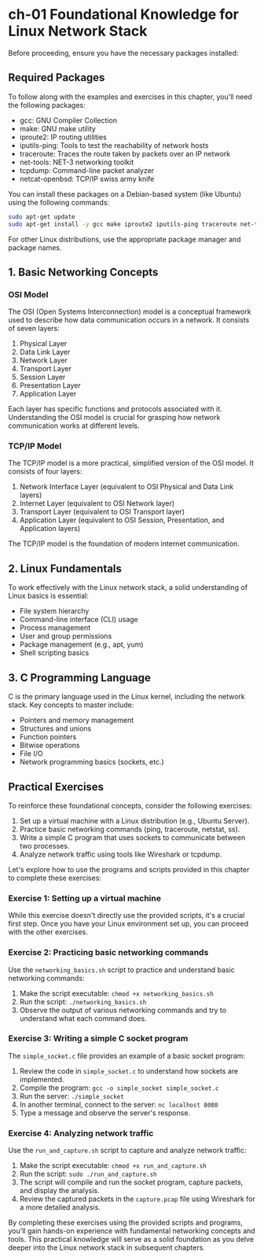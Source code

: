 # ch-01 Foundational Knowledge for Linux Network Stack

Before proceeding, ensure you have the necessary packages installed:

## Required Packages

To follow along with the examples and exercises in this chapter, you'll need the following packages:

- gcc: GNU Compiler Collection
- make: GNU make utility
- iproute2: IP routing utilities
- iputils-ping: Tools to test the reachability of network hosts
- traceroute: Traces the route taken by packets over an IP network
- net-tools: NET-3 networking toolkit
- tcpdump: Command-line packet analyzer
- netcat-openbsd: TCP/IP swiss army knife

You can install these packages on a Debian-based system (like Ubuntu) using the following commands:

```bash
sudo apt-get update
sudo apt-get install -y gcc make iproute2 iputils-ping traceroute net-tools tcpdump netcat-openbsd
```

For other Linux distributions, use the appropriate package manager and package names.


## 1. Basic Networking Concepts

### OSI Model

The OSI (Open Systems Interconnection) model is a conceptual framework used to describe how data communication occurs in a network. It consists of seven layers:

1. Physical Layer
2. Data Link Layer
3. Network Layer
4. Transport Layer
5. Session Layer
6. Presentation Layer
7. Application Layer

Each layer has specific functions and protocols associated with it. Understanding the OSI model is crucial for grasping how network communication works at different levels.

### TCP/IP Model

The TCP/IP model is a more practical, simplified version of the OSI model. It consists of four layers:

1. Network Interface Layer (equivalent to OSI Physical and Data Link layers)
2. Internet Layer (equivalent to OSI Network layer)
3. Transport Layer (equivalent to OSI Transport layer)
4. Application Layer (equivalent to OSI Session, Presentation, and Application layers)

The TCP/IP model is the foundation of modern internet communication.

## 2. Linux Fundamentals

To work effectively with the Linux network stack, a solid understanding of Linux basics is essential:

- File system hierarchy
- Command-line interface (CLI) usage
- Process management
- User and group permissions
- Package management (e.g., apt, yum)
- Shell scripting basics

## 3. C Programming Language

C is the primary language used in the Linux kernel, including the network stack. Key concepts to master include:

- Pointers and memory management
- Structures and unions
- Function pointers
- Bitwise operations
- File I/O
- Network programming basics (sockets, etc.)

## Practical Exercises

To reinforce these foundational concepts, consider the following exercises:

1. Set up a virtual machine with a Linux distribution (e.g., Ubuntu Server).
2. Practice basic networking commands (ping, traceroute, netstat, ss).
3. Write a simple C program that uses sockets to communicate between two processes.
4. Analyze network traffic using tools like Wireshark or tcpdump.

Let's explore how to use the programs and scripts provided in this chapter to complete these exercises:

### Exercise 1: Setting up a virtual machine
While this exercise doesn't directly use the provided scripts, it's a crucial first step. Once you have your Linux environment set up, you can proceed with the other exercises.

### Exercise 2: Practicing basic networking commands
Use the `networking_basics.sh` script to practice and understand basic networking commands:

1. Make the script executable: `chmod +x networking_basics.sh`
2. Run the script: `./networking_basics.sh`
3. Observe the output of various networking commands and try to understand what each command does.

### Exercise 3: Writing a simple C socket program
The `simple_socket.c` file provides an example of a basic socket program:

1. Review the code in `simple_socket.c` to understand how sockets are implemented.
2. Compile the program: `gcc -o simple_socket simple_socket.c`
3. Run the server: `./simple_socket`
4. In another terminal, connect to the server: `nc localhost 8080`
5. Type a message and observe the server's response.

### Exercise 4: Analyzing network traffic
Use the `run_and_capture.sh` script to capture and analyze network traffic:

1. Make the script executable: `chmod +x run_and_capture.sh`
2. Run the script: `sudo ./run_and_capture.sh`
3. The script will compile and run the socket program, capture packets, and display the analysis.
4. Review the captured packets in the `capture.pcap` file using Wireshark for a more detailed analysis.

By completing these exercises using the provided scripts and programs, you'll gain hands-on experience with fundamental networking concepts and tools. This practical knowledge will serve as a solid foundation as you delve deeper into the Linux network stack in subsequent chapters.
